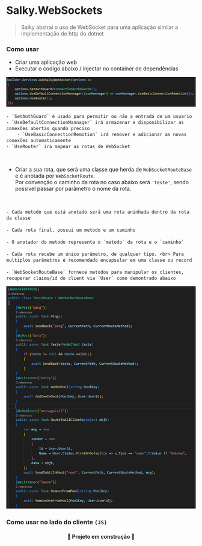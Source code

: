 ﻿# Salky.WebSockets
> Salky abstrai o uso de WebSocket para uma aplicação similar a implementação de http do dotnet

### Como usar

- Criar uma aplicação web
- Executar o codigo abaixo / injectar no container de dependências
<img src="readme/example1.png">

    - `SetAuthGuard` é usado para permitir ou não a entrada de um usuario
    - `UseDefaultConnectionMannager` irá armazenar e disponibilizar as conexões abertas quando preciso
        - `UseBasicConnectionRemotion` irá remover e adicionar as novas conexões automaticamente
    - `UseRouter` ira mapear as rotas de WebSocket

<br>

- Criar a sua rota, que será uma classe que herda de `WebSocketRouteBase` e é anotada por `WebSocketRoute`.<br>Por convenção o caminho da rota no caso abaixo será `'teste'`, sendo possível passar por parâmetro o nome da rota.
<br>
   
    - Cada metodo que está anotado será uma rota aninhada dentro da rota da classe

    - Cada rota final, possui um metodo e um caminho

    - O anotador do metodo representa o `metodo` da rota e o `caminho`

    - Cada rota recebe um único parâmetro, de qualquer tipo. <br> Para multiplos parâmetros é recomendado encapsular em uma classe ou record
    
    - `WebSocketRouteBase` fornece metodos para manipular os clientes, recuperar claims/id do client via `User` como demontrado abaixo

<img src="readme/example2.png">


### Como usar no lado do cliente `(JS)`


<h4 align="center"> 🚧 Projeto em construção 🚧 </h4>
